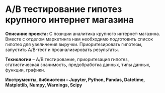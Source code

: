 # A/B тестирование гипотез крупного интернет магазина

**Описание проекта:** С позиции аналитика крупного интернет-магазина. Вместе с отделом маркетинга нам необходимо подготовить список гипотез для увеличения выручки.
Приоритезировать гипотезы, запустить A/B-тест и проанализировать результаты.

**Технологии** – A/B тестирование, приоритезация гипотез, статистическая значимость, предобработка данных, типы данных, функции, графики.

**Инструменты, библиотеки – Jupyter, Python, Pandas, Datetime, Matplotlib, Numpy, Warnings, Scipy**
